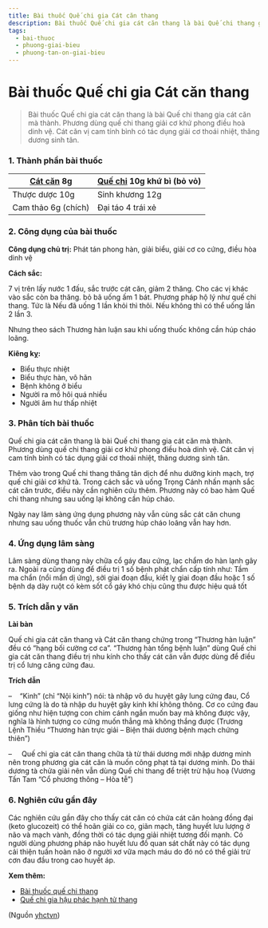 ```yaml
---
title: Bài thuốc Quế chi gia Cát căn thang
description: Bài thuốc Quế chi gia cát căn thang là bài Quế chi thang gia cát căn mà thành. Phương dùng quế chi thang giải cơ khứ phong điều hoà dinh vệ. Cát căn vị cam tính bình có tác dụng giải cơ thoái nhiệt, thăng dương sinh tân. 
tags:
  - bai-thuoc
  - phuong-giai-bieu
  - phuong-tan-on-giai-bieu
---
```


# Bài thuốc Quế chi gia Cát căn thang 

> Bài thuốc Quế chi gia cát căn thang là bài Quế chi thang gia cát căn mà thành. Phương dùng quế chi thang giải cơ khứ phong điều hoà dinh vệ. Cát căn vị cam tính bình có tác dụng giải cơ thoái nhiệt, thăng dương sinh tân. 

### 1. Thành phần bài thuốc

| [Cát căn](/yhctvn/vi-thuoc-cat-can/) 8g | [Quế chi](/yhctvn/vi-thuoc-que-chi-2/) 10g khứ bì (bỏ vỏ) |
| --- | --- |
| Thược dược 10g  | Sinh khương 12g  |
| Cam thảo 6g (chích) | Đại táo 4 trái xẻ |

### 2. Công dụng của bài thuốc

**Công dụng chủ trị:** Phát tán phong hàn, giải biểu, giải cơ co cứng, điều hòa dinh vệ

**Cách sắc:**

7 vị trên lấy nước 1 đấu, sắc trước cát căn, giảm 2 thăng. Cho các vị khác vào sắc còn ba thăng. bỏ bã uống ấm 1 bát. Phương pháp hộ lý như quế chi thang. Tức là Nếu đã uống 1 lần khỏi thì thôi. Nếu không thì có thể uống lần 2 lần 3.

Nhưng theo sách Thương hàn luận sau khi uống thuốc không cần húp cháo loãng.

**Kiêng kỵ:**

* Biểu thực nhiệt
* Biểu thực hàn, vô hãn
* Bệnh không ở biểu
* Người ra mồ hôi quá nhiều
* Người âm hư thấp nhiệt

### 3. Phân tích bài thuốc

Quế chi gia cát căn thang là bài Quế chi thang gia cát căn mà thành. Phương dùng quế chi thang giải cơ khứ phong điều hoà dinh vệ. Cát căn vị cam tính bình có tác dụng giải cơ thoái nhiệt, thăng dương sinh tân. 

Thêm vào trong Quế chi thang thăng tân dịch để nhu dưỡng kinh mạch, trợ quế chi giải cơ khứ tà. Trong cách sắc và uống Trọng Cánh nhấn mạnh sắc cát căn trước, điều này cần nghiên cứu thêm. Phương này có bao hàm Quế chi thang nhưng sau uống lại không cần húp cháo. 

Ngày nay lâm sàng ứng dụng phương này vẫn cùng sắc cát căn chung nhưng sau uống thuốc vẫn chủ trương húp cháo loãng vẫn hay hơn.

### 4. Ứng dụng lâm sàng

Lâm sàng dùng thang này chữa cổ gáy đau cứng, lạc chẩm do hàn lạnh gây ra. Ngoài ra cũng dùng để điều trị 1 số bệnh phát chẩn cấp tính như: Tầm ma chẩn (nổi mẩn dị ứng), sởi giai đoạn đầu, kiết lỵ giai đoạn đầu hoặc 1 số bệnh dạ dày ruột có kèm sốt cổ gáy khó chịu cũng thu được hiệu quá tốt

### 5. Trích dẫn y văn

**Lài bàn**

Quế chi gia cát căn thang và Cát căn thang chứng trong “Thương hàn luận” đều có “hạng bối cường cơ ca”. “Thương hàn tổng bệnh luận” dùng Quế chi gia cát căn thang điều trị nhu kính cho thấy cát căn vẫn được dùng để điều trị cổ lưng căng cứng đau.

**Trích dẫn**

–    “Kinh” (chỉ “Nội kinh”) nói: tà nhập vô du huyệt gây lung cứng đau, Cổ lưng cứng là do tà nhập du huyệt gây kinh khí không thông. Cơ co cứng đau giống như hiện tượng con chim cánh ngắn muốn bay mà không được vậy, nghĩa là hình tượng co cứng muốn thẳng mà không thắng được (Trương Lệnh Thiều “Thương hàn trực giải – Biện thái dương bệnh mạch chứng thiên”)

–     Quế chi gia cát căn thang chữa tà từ thái dương mới nhập dương minh nên trong phương gia cát căn là muốn công phạt tà tại dương minh. Do thái dương tà chửa giải nên vẫn dùng Quế chi thang để triệt trừ hậu hoạ (Vương Tấn Tam “Cổ phương thông – Hòa tễ”)

### 6. Nghiên cứu gần đây

Các nghiên cứu gần đây cho thấy cát căn có chứa cát căn hoàng đồng đại (keto glucozeit) có thể hoãn giải co co, giãn mạch, tăng huyết lưu lượng ở não và mạch vành, đồng thời có tác dụng giải nhiệt tương đối mạnh. Có người dùng phương pháp não huyết lưu đồ quan sát chất này có tác dụng cải thiện tuần hoàn não ở người xơ vữa mạch máu do đó nó có thể giải trừ cơn đau đầu trong cao huyết áp.

**Xem thêm:**

* [Bài thuốc quế chi thang](/yhctvn/bai-thuoc-que-chi-thang/)
* [Quế chi gia hậu phác hạnh tử thang](/yhctvn/bai-thuoc-que-chi-gia-hau-phac-hanh-tu-thang/)

(Nguồn <a href="https://yhctvn.com/bai-thuoc-que-chi-gia-cat-can-thang/" target="_blank">yhctvn</a>)
